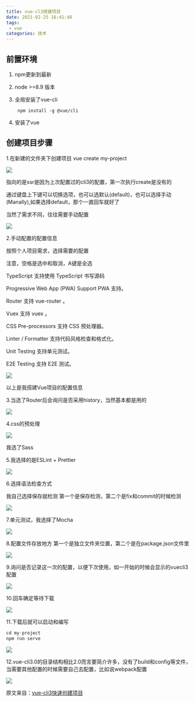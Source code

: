 ```yaml
---
title: vue-cl3搭建项目
date: 2021-02-25 16:41:48
tags: 
 - vue
categories: 技术
---
```




## 前置环境

1. npm更新到最新

2. node >=8.9 版本

3. 全局安装了vue-cli

   ```nginx
    npm install -g @vue/cli
   ```

4. 安装了vue



## 创建项目步骤

1.在新建的文件夹下创建项目 vue create my-project

![](vue-cl3搭建项目/image-20200527162513494.png)

指向的是ssr是因为上次配置过的cli3的配置，第一次执行create是没有的

通过键盘上下键可以切换选项，也可以选默认(default)，也可以选择手动(Manally),如果选择default，那个一直回车就好了

当然了需求不同，往往需要手动配置

![](vue-cl3搭建项目/image-20200527163003709.png)



2.手动配置的配置信息

按照个人项目需求，选择需要的配置

注意，空格是选中和取消，A键是全选

TypeScript 支持使用 TypeScript 书写源码

 Progressive Web App (PWA) Support PWA 支持。

 Router 支持 vue-router 。

Vuex 支持 vuex 。

CSS Pre-processors 支持 CSS 预处理器。

 Linter / Formatter 支持代码风格检查和格式化。

 Unit Testing 支持单元测试。

 E2E Testing 支持 E2E 测试。

![](vue-cl3搭建项目/image-20200527163437407.png)

以上是我搭建Vue项目的配置信息



3.当选了Router后会询问是否采用history，当然基本都是用的

![](vue-cl3搭建项目/image-20200527163625559.png)



4.css的预处理

![](vue-cl3搭建项目/image-20200527163730822.png)

我选了Sass



5.我选择的是ESLint + Prettier

![](vue-cl3搭建项目/image-20200527163943737.png)



6.选择语法检查方式

我自己选择保存就检测
第一个是保存检测，第二个是fix和commit的时候检测

![](vue-cl3搭建项目/image-20200527164041148.png)



7.单元测试，我选择了Mocha

![](vue-cl3搭建项目/image-20200527164238990.png)



8.配置文件存放地方
第一个是独立文件夹位置，第二个是在package.json文件里

![](vue-cl3搭建项目/image-20200527164307971.png)

9.询问是否记录这一次的配置，以便下次使用，如一开始的时候会显示的vuecli3配置

![](vue-cl3搭建项目/image-20200527164327651.png)

10.回车确定等待下载

![](vue-cl3搭建项目/image-20200527164349916.png)



11.下载后就可以启动和编写

```javascript
cd my-project
npm run serve
```

![](vue-cl3搭建项目/image-20200527164556028.png)



12.vue-cli3.0的目录结构相比2.0而言要简介许多，没有了build和config等文件，当需要其他配置的时候需要自己去配置，比如说webpack配置

![](vue-cl3搭建项目/image-20200527164806424.png)



原文来自：[vue-cli3快速创建项目](https://www.jianshu.com/p/5e13bc2eb97c)